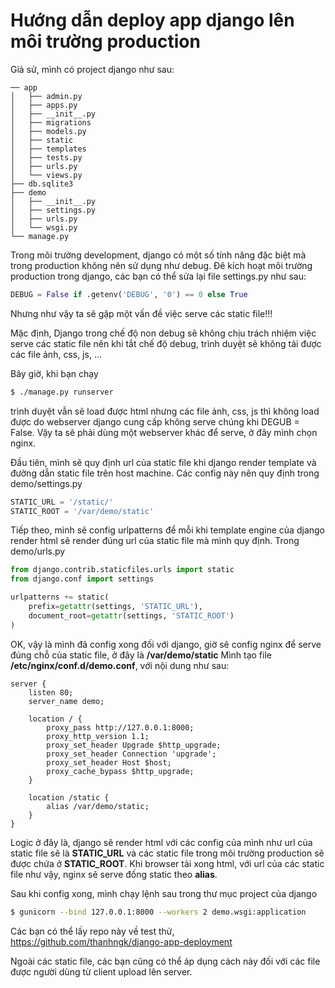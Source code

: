 # Hướng dẫn deploy app django lên môi trường production

Giả sử, mình có project django như sau:
```
── app
│   ├── admin.py
│   ├── apps.py
│   ├── __init__.py
│   ├── migrations
│   ├── models.py
│   ├── static
│   ├── templates
│   ├── tests.py
│   ├── urls.py
│   └── views.py
├── db.sqlite3
├── demo
│   ├── __init__.py
│   ├── settings.py
│   ├── urls.py
│   └── wsgi.py
└── manage.py
```

Trong môi trường development, django có một số tính năng đặc biệt mà trong production không nên sử dụng như debug.
Đê kích hoạt môi trường production trong django, các bạn có thể sửa lại file settings.py như sau:
```python
DEBUG = False if .getenv('DEBUG', '0') == 0 else True
```

Nhưng như vậy ta sẽ gặp một vấn đề việc serve các static file!!!

Mặc định, Django trong chế độ non debug sẽ không chịu trách nhiệm việc serve các static file nên khi tắt chế độ debug, trình duyệt sẽ không tải được các file ảnh, css, js, ...

Bây giờ, khi bạn chạy
```bash
$ ./manage.py runserver
```

trình duyệt vẫn sẽ load được html nhưng các file ảnh, css, js thì không load được do webserver django cung cấp không serve chúng khi DEGUB = False. Vậy ta sẽ phải dùng một webserver khác để serve, ở đây mình chọn nginx.

Đầu tiên, mình sẽ quy định url của static file khi django render template và đường dẫn static file trên host machine. Các config này nên quy định trong demo/settings.py
```python
STATIC_URL = '/static/'
STATIC_ROOT = '/var/demo/static'
```

Tiếp theo, mình sẽ config urlpatterns để mỗi khi template engine của django render html sẽ render đúng url của static file mà mình quy định. Trong demo/urls.py
```python
from django.contrib.staticfiles.urls import static
from django.conf import settings

urlpatterns += static(
    prefix=getattr(settings, 'STATIC_URL'),
    document_root=getattr(settings, 'STATIC_ROOT')
)
```

OK, vậy là mình đã config xong đối với django, giờ sẽ config nginx để serve đúng chỗ của static file, ở đây là **/var/demo/static**
Mình tạo file **/etc/nginx/conf.d/demo.conf**, với nội dung như sau:
```nginx
server {
    listen 80;
    server_name demo;

    location / {
        proxy_pass http://127.0.0.1:8000;
        proxy_http_version 1.1;
        proxy_set_header Upgrade $http_upgrade;
        proxy_set_header Connection 'upgrade';
        proxy_set_header Host $host;
        proxy_cache_bypass $http_upgrade;
    }

    location /static {
        alias /var/demo/static;
    }
}
```

Logic ở đây là, django sẽ render html với các config của mình như url của static file sẽ là **STATIC_URL** và các static file trong môi trường production sẽ được chứa ở **STATIC_ROOT**. Khi browser tải xong html, với url của các static file như vậy, nginx sẽ serve đống static theo **alias**.

Sau khi config xong, mình chạy lệnh sau trong thư mục project của django
```bash
$ gunicorn --bind 127.0.0.1:8000 --workers 2 demo.wsgi:application
```

Các bạn có thể lấy repo này về test thử, https://github.com/thanhngk/django-app-deployment

Ngoài các static file, các bạn cũng có thể áp dụng cách này đối với các file được người dùng từ client upload lên server.